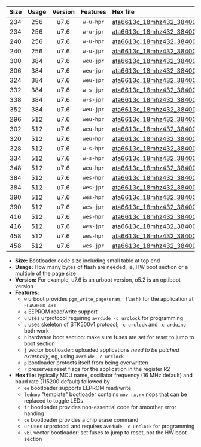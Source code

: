 |Size|Usage|Version|Features|Hex file|
|:-:|:-:|:-:|:-:|:--|
|234|256|u7.6|`w-u-hpr`|[ata6613c_18mhz432_38400bps_ur.hex](https://raw.githubusercontent.com/stefanrueger/urboot/main/bootloaders/ata6613c/fcpu_18mhz432/38400_bps/ata6613c_18mhz432_38400bps_ur.hex)|
|234|256|u7.6|`w-u-jpr`|[ata6613c_18mhz432_38400bps_ur_vbl.hex](https://raw.githubusercontent.com/stefanrueger/urboot/main/bootloaders/ata6613c/fcpu_18mhz432/38400_bps/ata6613c_18mhz432_38400bps_ur_vbl.hex)|
|240|256|u7.6|`w-u-hpr`|[ata6613c_18mhz432_38400bps_lednop_ur.hex](https://raw.githubusercontent.com/stefanrueger/urboot/main/bootloaders/ata6613c/fcpu_18mhz432/38400_bps/ata6613c_18mhz432_38400bps_lednop_ur.hex)|
|240|256|u7.6|`w-u-jpr`|[ata6613c_18mhz432_38400bps_lednop_ur_vbl.hex](https://raw.githubusercontent.com/stefanrueger/urboot/main/bootloaders/ata6613c/fcpu_18mhz432/38400_bps/ata6613c_18mhz432_38400bps_lednop_ur_vbl.hex)|
|300|384|u7.6|`weu-jpr`|[ata6613c_18mhz432_38400bps_ee_ur_vbl.hex](https://raw.githubusercontent.com/stefanrueger/urboot/main/bootloaders/ata6613c/fcpu_18mhz432/38400_bps/ata6613c_18mhz432_38400bps_ee_ur_vbl.hex)|
|306|384|u7.6|`weu-jpr`|[ata6613c_18mhz432_38400bps_ee_lednop_ur_vbl.hex](https://raw.githubusercontent.com/stefanrueger/urboot/main/bootloaders/ata6613c/fcpu_18mhz432/38400_bps/ata6613c_18mhz432_38400bps_ee_lednop_ur_vbl.hex)|
|324|384|u7.6|`weu-jpr`|[ata6613c_18mhz432_38400bps_ee_lednop_fr_ur_vbl.hex](https://raw.githubusercontent.com/stefanrueger/urboot/main/bootloaders/ata6613c/fcpu_18mhz432/38400_bps/ata6613c_18mhz432_38400bps_ee_lednop_fr_ur_vbl.hex)|
|332|384|u7.6|`w-s-jpr`|[ata6613c_18mhz432_38400bps_vbl.hex](https://raw.githubusercontent.com/stefanrueger/urboot/main/bootloaders/ata6613c/fcpu_18mhz432/38400_bps/ata6613c_18mhz432_38400bps_vbl.hex)|
|338|384|u7.6|`w-s-jpr`|[ata6613c_18mhz432_38400bps_lednop_vbl.hex](https://raw.githubusercontent.com/stefanrueger/urboot/main/bootloaders/ata6613c/fcpu_18mhz432/38400_bps/ata6613c_18mhz432_38400bps_lednop_vbl.hex)|
|352|384|u7.6|`weu-jpr`|[ata6613c_18mhz432_38400bps_ee_lednop_fr_ce_ur_vbl.hex](https://raw.githubusercontent.com/stefanrueger/urboot/main/bootloaders/ata6613c/fcpu_18mhz432/38400_bps/ata6613c_18mhz432_38400bps_ee_lednop_fr_ce_ur_vbl.hex)|
|296|512|u7.6|`weu-hpr`|[ata6613c_18mhz432_38400bps_ee_ur.hex](https://raw.githubusercontent.com/stefanrueger/urboot/main/bootloaders/ata6613c/fcpu_18mhz432/38400_bps/ata6613c_18mhz432_38400bps_ee_ur.hex)|
|302|512|u7.6|`weu-hpr`|[ata6613c_18mhz432_38400bps_ee_lednop_ur.hex](https://raw.githubusercontent.com/stefanrueger/urboot/main/bootloaders/ata6613c/fcpu_18mhz432/38400_bps/ata6613c_18mhz432_38400bps_ee_lednop_ur.hex)|
|320|512|u7.6|`weu-hpr`|[ata6613c_18mhz432_38400bps_ee_lednop_fr_ur.hex](https://raw.githubusercontent.com/stefanrueger/urboot/main/bootloaders/ata6613c/fcpu_18mhz432/38400_bps/ata6613c_18mhz432_38400bps_ee_lednop_fr_ur.hex)|
|328|512|u7.6|`w-s-hpr`|[ata6613c_18mhz432_38400bps.hex](https://raw.githubusercontent.com/stefanrueger/urboot/main/bootloaders/ata6613c/fcpu_18mhz432/38400_bps/ata6613c_18mhz432_38400bps.hex)|
|334|512|u7.6|`w-s-hpr`|[ata6613c_18mhz432_38400bps_lednop.hex](https://raw.githubusercontent.com/stefanrueger/urboot/main/bootloaders/ata6613c/fcpu_18mhz432/38400_bps/ata6613c_18mhz432_38400bps_lednop.hex)|
|348|512|u7.6|`weu-hpr`|[ata6613c_18mhz432_38400bps_ee_lednop_fr_ce_ur.hex](https://raw.githubusercontent.com/stefanrueger/urboot/main/bootloaders/ata6613c/fcpu_18mhz432/38400_bps/ata6613c_18mhz432_38400bps_ee_lednop_fr_ce_ur.hex)|
|384|512|u7.6|`wes-hpr`|[ata6613c_18mhz432_38400bps_ee.hex](https://raw.githubusercontent.com/stefanrueger/urboot/main/bootloaders/ata6613c/fcpu_18mhz432/38400_bps/ata6613c_18mhz432_38400bps_ee.hex)|
|384|512|u7.6|`wes-jpr`|[ata6613c_18mhz432_38400bps_ee_vbl.hex](https://raw.githubusercontent.com/stefanrueger/urboot/main/bootloaders/ata6613c/fcpu_18mhz432/38400_bps/ata6613c_18mhz432_38400bps_ee_vbl.hex)|
|390|512|u7.6|`wes-hpr`|[ata6613c_18mhz432_38400bps_ee_lednop.hex](https://raw.githubusercontent.com/stefanrueger/urboot/main/bootloaders/ata6613c/fcpu_18mhz432/38400_bps/ata6613c_18mhz432_38400bps_ee_lednop.hex)|
|390|512|u7.6|`wes-jpr`|[ata6613c_18mhz432_38400bps_ee_lednop_vbl.hex](https://raw.githubusercontent.com/stefanrueger/urboot/main/bootloaders/ata6613c/fcpu_18mhz432/38400_bps/ata6613c_18mhz432_38400bps_ee_lednop_vbl.hex)|
|416|512|u7.6|`wes-hpr`|[ata6613c_18mhz432_38400bps_ee_lednop_fr.hex](https://raw.githubusercontent.com/stefanrueger/urboot/main/bootloaders/ata6613c/fcpu_18mhz432/38400_bps/ata6613c_18mhz432_38400bps_ee_lednop_fr.hex)|
|416|512|u7.6|`wes-jpr`|[ata6613c_18mhz432_38400bps_ee_lednop_fr_vbl.hex](https://raw.githubusercontent.com/stefanrueger/urboot/main/bootloaders/ata6613c/fcpu_18mhz432/38400_bps/ata6613c_18mhz432_38400bps_ee_lednop_fr_vbl.hex)|
|458|512|u7.6|`wes-hpr`|[ata6613c_18mhz432_38400bps_ee_lednop_fr_ce.hex](https://raw.githubusercontent.com/stefanrueger/urboot/main/bootloaders/ata6613c/fcpu_18mhz432/38400_bps/ata6613c_18mhz432_38400bps_ee_lednop_fr_ce.hex)|
|458|512|u7.6|`wes-jpr`|[ata6613c_18mhz432_38400bps_ee_lednop_fr_ce_vbl.hex](https://raw.githubusercontent.com/stefanrueger/urboot/main/bootloaders/ata6613c/fcpu_18mhz432/38400_bps/ata6613c_18mhz432_38400bps_ee_lednop_fr_ce_vbl.hex)|

- **Size:** Bootloader code size including small table at top end
- **Usage:** How many bytes of flash are needed, ie, HW boot section or a multiple of the page size
- **Version:** For example, u7.6 is an urboot version, o5.2 is an optiboot version
- **Features:**
  + `w` urboot provides `pgm_write_page(sram, flash)` for the application at `FLASHEND-4+1`
  + `e` EEPROM read/write support
  + `u` uses urprotocol requiring `avrdude -c urclock` for programming
  + `s` uses skeleton of STK500v1 protocol; `-c urclock` and `-c arduino` both work
  + `h` hardware boot section: make sure fuses are set for reset to jump to boot section
  + `j` vector bootloader: uploaded applications *need to be patched externally*, eg, using `avrdude -c urclock`
  + `p` bootloader protects itself from being overwritten
  + `r` preserves reset flags for the application in the register R2
- **Hex file:** typically MCU name, oscillator frequency (16 MHz default) and baud rate (115200 default) followed by
  + `ee` bootloader supports EEPROM read/write
  + `lednop` "template" bootloader contains `mov rx,rx` nops that can be replaced to toggle LEDs
  + `fr` bootloader provides non-essential code for smoother error handing
  + `ce` bootloader provides a chip erase command
  + `ur` uses urprotocol and requires `avrdude -c urclock` for programming
  + `vbl` vector bootloader: set fuses to jump to reset, not the HW boot section
